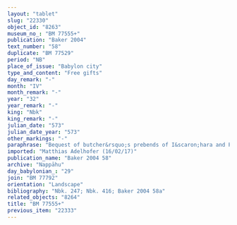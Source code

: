 ```yaml
---
layout: "tablet"
slug: "22330"
object_id: "8263"
museum_no_: "BM 77555+"
publication: "Baker 2004"
text_number: "58"
duplicate: "BM 77529"
period: "NB"
place_of_issue: "Babylon city"
type_and_content: "Free gifts"
day_remark: "-"
month: "IV"
month_remark: "-"
year: "32"
year_remark: "-"
king: "Nbk"
king_remark: "-"
julian_date: "573"
julian_date_year: "573"
other_markings: "-"
paraphrase: "Bequest of butcher&rsquo;s prebends of I&scaron;hara and Papsukkal: <strong>B</strong> gives to <strong>A</strong> his two butcher&rsquo;s prebends before I&scaron;hara in E&scaron;asurra in &Scaron;uanna and Papsukkal of Ekitu&scaron;girzal, the temple of Bēlet-Eanna on the canal bank in the Newtown in Babylon. The prebends comprise ox and sheep of the royal sacrifice and the sacrifice of the <em>kāribu</em>, <em>gin&ucirc;</em>, <em>quqq&ucirc;</em> for the whole year, a &ldquo;coil&rdquo; (<em>tīrānu</em>), a brain(?) (<em>gabbu</em>), <em>gan ṣēli</em>-meat, meat trimmings (<em>nukāsātu</em>), the epigastrum (<em>kar&scaron;u</em>), <em>naṣraptu</em>-meat, and every year four hides of sheep(?) before I&scaron;hara, the omasum (<em>riqītu</em>), <em>bāb urkāti</em>-meat, <em>hilidamu</em>-meat, the fatty tissue around the intestines (<em>hinṣu</em>) not cut off (<em>qarā&scaron;u</em>), and ox, sheep, birds and lamb of the 8<sup>th</sup> of Nisannu (I), and a shoulder share of ox and sheep before Papsukkal. After the operative section a curse formula invoking Marduk, Zarpanītu, I&scaron;hara and Papsukkal and directed against a violaton of the agreement&nbsp; and an oath formula invoking Marduk, Zarpanītu and Nebuchadnezzar follow (<em>nī&scaron; &hellip; izzakrū</em> [<em>zakāru</em>]). 4 witnesses and the scribe (Ea-&scaron;umu-uṣur/Nab&ucirc;-zēru-lī&scaron;ir//Rēˀ&ucirc;). (All three tablets are copies of a damaged original that we do not possess.)<br /> &nbsp;<br /> <strong>A</strong> = Nab&ucirc;-balāssu-iqbi/&Scaron;addinnu//Ileˀˀi-Marduk; <strong>B</strong> = Izkur-Marduk/Imbia//Ileˀˀi-Marduk<br /> &nbsp;"
imported: "Matthias Adelhofer (16/02/17)"
publication_name: "Baker 2004 58"
archive: "Nappāhu"
day_babylonian_: "29"
join: "BM 77792"
orientation: "Landscape"
bibliography: "Nbk. 247; Nbk. 416; Baker 2004 58a"
related_objects: "8264"
title: "BM 77555+"
previous_item: "22333"
---
```

